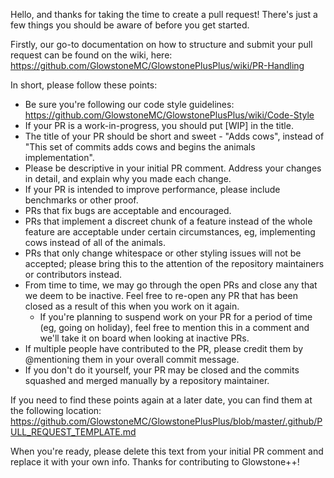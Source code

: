 Hello, and thanks for taking the time to create a pull request! There's just a few things you should be aware of before
you get started.

Firstly, our go-to documentation on how to structure and submit your pull request can be found on the wiki, here:
https://github.com/GlowstoneMC/GlowstonePlusPlus/wiki/PR-Handling

In short, please follow these points:

* Be sure you're following our code style guidelines: https://github.com/GlowstoneMC/GlowstonePlusPlus/wiki/Code-Style
* If your PR is a work-in-progress, you should put [WIP] in the title.
* The title of your PR should be short and sweet - "Adds cows", instead of "This set of commits adds cows and begins the animals implementation".
* Please be descriptive in your initial PR comment. Address your changes in detail, and explain why you made each change.
* If your PR is intended to improve performance, please include benchmarks or other proof.
* PRs that fix bugs are acceptable and encouraged.
* PRs that implement a discreet chunk of a feature instead of the whole feature are acceptable under certain circumstances,
  eg, implementing cows instead of all of the animals.
* PRs that only change whitespace or other styling issues will not be accepted; please bring this to the attention of the
  repository maintainers or contributors instead.
* From time to time, we may go through the open PRs and close any that we deem to be inactive. Feel free to re-open any
  PR that has been closed as a result of this when you work on it again.
    * If you're planning to suspend work on your PR for a period of time (eg, going on holiday), feel free to mention
      this in a comment and we'll take it on board when looking at inactive PRs.
* If multiple people have contributed to the PR, please credit them by @mentioning them in your overall commit message.
* If you don't do it yourself, your PR may be closed and the commits squashed and merged manually by a repository
  maintainer.

If you need to find these points again at a later date, you can find them at the following location:
https://github.com/GlowstoneMC/GlowstonePlusPlus/blob/master/.github/PULL_REQUEST_TEMPLATE.md

When you're ready, please delete this text from your initial PR comment and replace it with your own info. Thanks for
contributing to Glowstone++!
